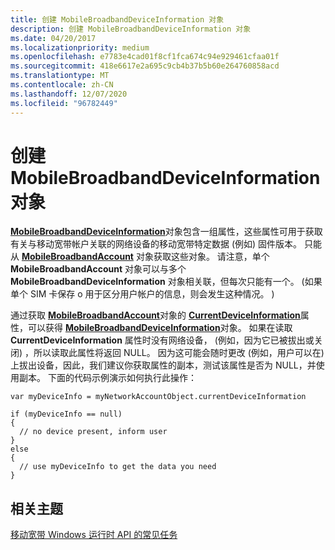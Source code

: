 ```yaml
---
title: 创建 MobileBroadbandDeviceInformation 对象
description: 创建 MobileBroadbandDeviceInformation 对象
ms.date: 04/20/2017
ms.localizationpriority: medium
ms.openlocfilehash: e7783e4cad01f8cf1fca674c94e929461cfaa01f
ms.sourcegitcommit: 418e6617e2a695c9cb4b37b5b60e264760858acd
ms.translationtype: MT
ms.contentlocale: zh-CN
ms.lasthandoff: 12/07/2020
ms.locfileid: "96782449"
---
```

# <a name="create-a-mobilebroadbanddeviceinformation-object"></a>创建 MobileBroadbandDeviceInformation 对象


[**MobileBroadbandDeviceInformation**](/uwp/api/Windows.Networking.NetworkOperators.MobileBroadbandDeviceInformation)对象包含一组属性，这些属性可用于获取有关与移动宽带帐户关联的网络设备的移动宽带特定数据 (例如) 固件版本。 只能从 [**MobileBroadbandAccount**](/uwp/api/Windows.Networking.NetworkOperators.MobileBroadbandAccount) 对象获取这些对象。 请注意，单个 **MobileBroadbandAccount** 对象可以与多个 **MobileBroadbandDeviceInformation** 对象相关联，但每次只能有一个。  (如果单个 SIM 卡保存 o 用于区分用户帐户的信息，则会发生这种情况。 ) 

通过获取 [**MobileBroadbandAccount**](/uwp/api/Windows.Networking.NetworkOperators.MobileBroadbandAccount)对象的 [**CurrentDeviceInformation**](/uwp/api/Windows.Networking.NetworkOperators.MobileBroadbandAccount#Windows_Networking_NetworkOperators_MobileBroadbandAccount_CurrentDeviceInformation)属性，可以获得 [**MobileBroadbandDeviceInformation**](/uwp/api/Windows.Networking.NetworkOperators.MobileBroadbandDeviceInformation)对象。 如果在读取 **CurrentDeviceInformation** 属性时没有网络设备， (例如，因为它已被拔出或关闭) ，所以读取此属性将返回 NULL。 因为这可能会随时更改 (例如，用户可以在) 上拔出设备，因此，我们建议你获取属性的副本，测试该属性是否为 NULL，并使用副本。 下面的代码示例演示如何执行此操作：

``` syntax
var myDeviceInfo = myNetworkAccountObject.currentDeviceInformation

if (myDeviceInfo == null)
{
  // no device present, inform user
}
else 
{
  // use myDeviceInfo to get the data you need
}
```

## <a name="span-idrelated_topicsspanrelated-topics"></a><span id="related_topics"></span>相关主题


[移动宽带 Windows 运行时 API 的常见任务](./create-a-mobilebroadbandaccount-object.md)

 

